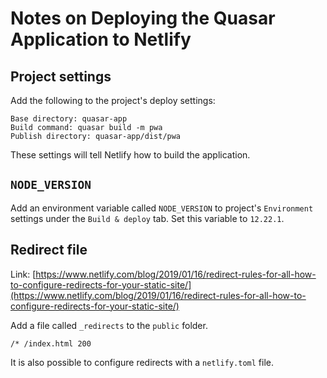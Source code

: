 # Notes on Deploying the Quasar Application to Netlify

## Project settings

Add the following to the project's deploy settings:

```
Base directory: quasar-app
Build command: quasar build -m pwa
Publish directory: quasar-app/dist/pwa
```

These settings will tell Netlify how to build the application.

## `NODE_VERSION`

Add an environment variable called `NODE_VERSION` to project's `Environment` settings under the `Build & deploy` tab. Set this variable to `12.22.1`.

## Redirect file

Link: [https://www.netlify.com/blog/2019/01/16/redirect-rules-for-all-how-to-configure-redirects-for-your-static-site/](https://www.netlify.com/blog/2019/01/16/redirect-rules-for-all-how-to-configure-redirects-for-your-static-site/)

Add a file called `_redirects` to the `public` folder.

```
/* /index.html 200
```

It is also possible to configure redirects with a `netlify.toml` file.